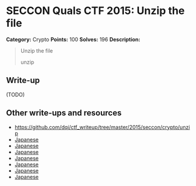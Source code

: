 # SECCON Quals CTF 2015: Unzip the file

**Category:** Crypto
**Points:** 100
**Solves:** 196
**Description:**

> Unzip the file
> 
> unzip


## Write-up

(TODO)

## Other write-ups and resources

* <https://github.com/dqi/ctf_writeup/tree/master/2015/seccon/crypto/unzip>
* [Japanese](http://akashisn.azurewebsites.net/2015/12/06/seccon-2015-online-ctf-write-up/)
* [Japanese](http://kanpapa.com/today/2015/12/seccon-ctf-2015-online-write-up.html)
* [Japanese](https://hackmd.io/s/Nyejq6hNg)
* [Japanese](http://d.hatena.ne.jp/waidotto/20151206/1449409523)
* [Japanese](http://amiq11.tumblr.com/post/134657262324/seccon2015-writeup-eeic-advent-calendar-day-6)
* [Japanese](http://hfukuda.hatenablog.com/entry/2015/12/07/235823)
* [Japanese](https://docs.google.com/document/d/1GEdzPOohsiWt8EPojNazlVPuNFZpQ9FOQxb-E7sfzSQ)
